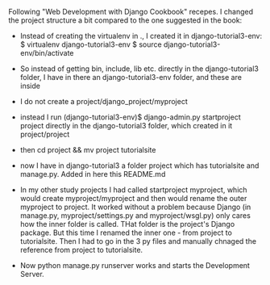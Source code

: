 Following "Web Development with Django Cookbook" recepes.
I changed the project structure a bit compared to the one suggested in the book:
- Instead of creating the virtualenv in ., I created it in django-tutorial3-env:
   $ virtualenv django-tutorial3-env
   $ source django-tutorial3-env/bin/activate
- So instead of getting bin, include, lib etc. directly in the django-tutorial3 folder, I have in there an django-tutorial3-env folder, and these are inside
- I do not create a project/django_project/myproject
- instead I run 
   (django-tutorial3-env)$ django-admin.py startproject project 
  directly in the django-tutorial3 folder, which created in it project/project
- then cd project && mv project tutorialsite
- now I have in django-tutorial3 a folder project which has tutorialsite and manage.py. Added in here this README.md

- In my other study projects I had called startproject myproject, which would create myproject/myproject and then would rename the outer myproject to project.
 It worked without a problem because Django (in manage.py, myproject/settings.py and myproject/wsgl.py) only cares how the inner folder is called. THat folder is the project's Django package. 
 But this time I renamed the inner one - from project to tutorialsite. Then I had to go in the 3 py files and manually chnaged the reference from project to tutorialsite.
- Now python manage.py runserver works and starts the Development Server.
